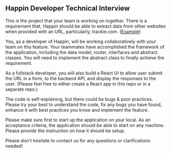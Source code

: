 ## Happin Developer Technical Interview

This is the project that your team is working on together. There is a requirement that, Happin should be able to extract data from other websites when provided with an URL, particularly, trackie.com. ([Example](https://www.trackie.com/online-registration/event/nccp-course-foundations-of-coach-theory-modules-of-sport-and-club-coach/472081/#.YXav6RrMK70))

You, as a developer of Happin, will be working collaboratively with your team on this feature. Your teammates have accomplished the framework of the application, including the data model, router, interfaces and abstract classes. You will need to implement the abstract class to finally achieve the requirement.

As a fullstack developer, you will also build a React UI to allow user submit the URL in a form, to the backend API, and display the responses to the user. (Please feel free to either create a React app in this repo or in a separate repo.)

The code is self-explaining, but there could be bugs & poor practices. Please try your best to understand the code, fix any bugs you have found, enhance it with best practices you know and implement the feature.

Please make sure first to start up the application on your local. As an acceptance criteria, the application should be able to start on any machine. Please provide the instruction on how it should be setup.

Please don't hesitate to contact us for any questions or clarifications needed!
